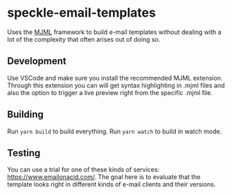 # speckle-email-templates

Uses the [MJML](https://mjml.io/) framework to build e-mail templates without dealing with a lot of the complexity that often arises out of doing so.

## Development

Use VSCode and make sure you install the recommended MJML extension. Through this extension you can will get syntax highlighting in .mjml files and also the option to trigger a live preview right from the specific .mjml file.

## Building

Run `yarn build` to build everything. Run `yarn watch` to build in watch mode.

## Testing

You can use a trial for one of these kinds of services: https://www.emailonacid.com/. The goal here is to evaluate that the template looks right in different kinds of e-mail clients and their versions.